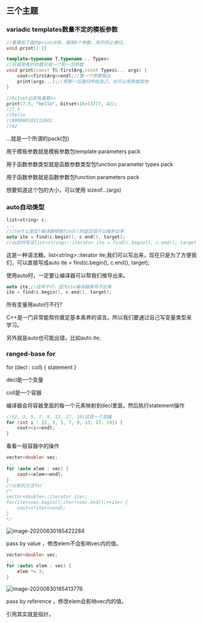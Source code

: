 ## 三个主题

### variadic templates数量不定的模板参数

```cpp
//需要和下面的print并存，接受0个参数，用于终止递归。
void print() {}

template<typename T,typename... Types>
//将调用者的参数分成一个和一包参数
void print(const T& firstArg,const Types&... args) {
    cout<<firstArg<<endl;//第一个参数输出
    print(args...);//把那一包递归传给自己，也可以用来做其他
}

//bitset必定有重载<<
print(7.5, "hello", bitset<16>(377), 42);
//7.5
//hello
//000000101111001
//42
```

...就是一个所谓的pack(包)

用于模板参数就是模板参数包template parameters pack

用于函数参数类型就是函数参数类型包function parameter types pack

用于函数参数就是函数参数包function parameters pack

想要知道这个包的大小，可以使用 sizeof...(args)

### auto自动类型

```cpp
list<string> c;
...
//ite什么类型?编译器根据find()的返回值可以推断出来
auto ite = find(c.begin(), c.end(), target);
//以前的写法list<string>::iterator ite = find(c.begin(), c.end(), target);
```

这是一种语法糖。list\<string>::iterator ite;我们可以写出来，现在只是为了方便我们，可以直接写成auto ite = find(c.begin(), c.end(), target);

使用auto时，一定要让编译器可以帮我们推导出来。

```cpp
auto ite;//这样不行，因为ite编译器推导不出来
ite = find(c.begin(), c.end(), target);
```

所有变量用auto行不行?

C++是一门非常能帮你奠定基本素养的语言。所以我们要通过自己写变量类型来学习。

另外就是auto也可能出错，比如auto ite;

### ranged-base for

for (decl : coll) {
    statement
}

decl是一个变量

coll是一个容器

编译器会将容器里面的每一个元素映射到decl里面，然后执行statement操作

```cpp
//{2, 3, 5, 7, 9, 13, 17, 19}这是一个容器
for (int i : {2, 3, 5, 7, 9, 13, 17, 19}) {
    cout<<i<<endl;
}
```

看看一般容器中的操作

```cpp
vector<double> vec;
...
for (auto elem : vec) {
    cout<<elem<<endl;
}
//以前的方法for
/*
vector<double>::iterator iter;
for(iter=vec.begin();iter!=vec.end();++iter {
	cout<<*iter<<endl;
}
*/
```

![image-20200830185422284](C:\Users\xuyingfeng\AppData\Roaming\Typora\typora-user-images\image-20200830185422284.png)

pass by value ，修改elem不会影响vec内的值。

```cpp
vector<double> vec;
...
for (auto& elem : vec) {
    elem *= 3;
}
```

![image-20200830185413776](C:\Users\xuyingfeng\AppData\Roaming\Typora\typora-user-images\image-20200830185413776.png)

pass by reference ，修改elem会影响vec内的值。

引用其实就是指针。
